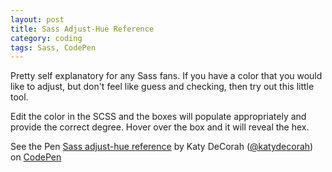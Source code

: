 ```yaml
---
layout: post
title: Sass Adjust-Hue Reference
category: coding
tags: Sass, CodePen
---
```


Pretty self explanatory for any Sass fans. If you have a color that you would like to adjust, but don't feel like guess and checking, then try out this little tool. 

Edit the color in the SCSS and the boxes will populate appropriately and provide the correct degree. Hover over the box and it will reveal the hex.

<p data-height="400" data-theme-id="300" data-slug-hash="FgmJI" data-user="katydecorah" data-default-tab="result" class='codepen'>See the Pen <a href='http://codepen.io/katydecorah/pen/FgmJI'>Sass adjust-hue reference</a> by Katy DeCorah (<a href='http://codepen.io/katydecorah'>@katydecorah</a>) on <a href='http://codepen.io'>CodePen</a></p>